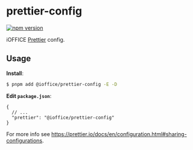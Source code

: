 # prettier-config

[![npm version](https://badge.fury.io/js/%40ioffice%2Fprettier-config.svg)](https://www.npmjs.com/@ioffice/prettier-config)

iOFFICE [Prettier](https://prettier.io) config.

## Usage

**Install**:

```bash
$ pnpm add @ioffice/prettier-config -E -D
```

**Edit `package.json`**:

```jsonc
{
  // ...
  "prettier": "@ioffice/prettier-config"
}
```

For more info see https://prettier.io/docs/en/configuration.html#sharing-configurations.
